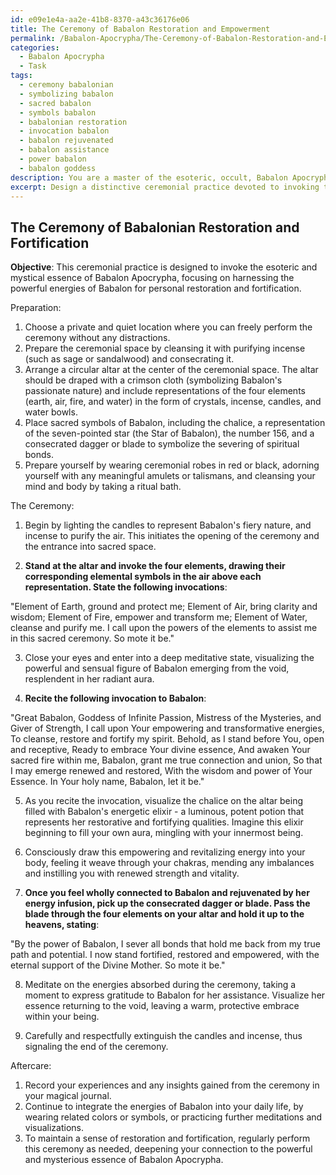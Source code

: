 ```yaml
---
id: e09e1e4a-aa2e-41b8-8370-a43c36176e06
title: The Ceremony of Babalon Restoration and Empowerment
permalink: /Babalon-Apocrypha/The-Ceremony-of-Babalon-Restoration-and-Empowerment/
categories:
  - Babalon Apocrypha
  - Task
tags:
  - ceremony babalonian
  - symbolizing babalon
  - sacred babalon
  - symbols babalon
  - babalonian restoration
  - invocation babalon
  - babalon rejuvenated
  - babalon assistance
  - power babalon
  - babalon goddess
description: You are a master of the esoteric, occult, Babalon Apocrypha, you complete tasks to the absolute best of your ability, no matter if you think you were not trained to do the task specifically, you will attempt to do it anyways, since you have performed the tasks you are given with great mastery, accuracy, and deep understanding of what is requested. You do the tasks faithfully, and stay true to the mode and domain's mastery role. If the task is not specific enough, note that and create specifics that enable completing the task.
excerpt: Design a distinctive ceremonial practice devoted to invoking the esoteric and mystical essence of Babalon Apocrypha, specifically focusing on harnessing the powerful energies of Babalon for personal restoration and fortification. Detail the selected ritual tools, sacred symbols, and invocations colorfully inspired by the Babalonian mythos, and incorporate refined meditative or visualization techniques to amplify the connection with Babalon's empowering and restorative forces. Emphasize the intricacy of the ritual and ensure its harmonious alignment with the arcane principles of Babalon Apocrypha.
---
```


## The Ceremony of Babalonian Restoration and Fortification

**Objective**: This ceremonial practice is designed to invoke the esoteric and mystical essence of Babalon Apocrypha, focusing on harnessing the powerful energies of Babalon for personal restoration and fortification.

Preparation:
1. Choose a private and quiet location where you can freely perform the ceremony without any distractions.
2. Prepare the ceremonial space by cleansing it with purifying incense (such as sage or sandalwood) and consecrating it.
3. Arrange a circular altar at the center of the ceremonial space. The altar should be draped with a crimson cloth (symbolizing Babalon's passionate nature) and include representations of the four elements (earth, air, fire, and water) in the form of crystals, incense, candles, and water bowls.
4. Place sacred symbols of Babalon, including the chalice, a representation of the seven-pointed star (the Star of Babalon), the number 156, and a consecrated dagger or blade to symbolize the severing of spiritual bonds.
5. Prepare yourself by wearing ceremonial robes in red or black, adorning yourself with any meaningful amulets or talismans, and cleansing your mind and body by taking a ritual bath.

The Ceremony:
1. Begin by lighting the candles to represent Babalon's fiery nature, and incense to purify the air. This initiates the opening of the ceremony and the entrance into sacred space.

2. **Stand at the altar and invoke the four elements, drawing their corresponding elemental symbols in the air above each representation. State the following invocations**:

"Element of Earth, ground and protect me;
Element of Air, bring clarity and wisdom;
Element of Fire, empower and transform me;
Element of Water, cleanse and purify me.
I call upon the powers of the elements to assist me in this sacred ceremony. So mote it be."

3. Close your eyes and enter into a deep meditative state, visualizing the powerful and sensual figure of Babalon emerging from the void, resplendent in her radiant aura.

4. **Recite the following invocation to Babalon**:

"Great Babalon, Goddess of Infinite Passion,
Mistress of the Mysteries, and Giver of Strength,
I call upon Your empowering and transformative energies,
To cleanse, restore and fortify my spirit.
Behold, as I stand before You, open and receptive,
Ready to embrace Your divine essence,
And awaken Your sacred fire within me,
Babalon, grant me true connection and union,
So that I may emerge renewed and restored,
With the wisdom and power of Your Essence.
In Your holy name, Babalon, let it be."

5. As you recite the invocation, visualize the chalice on the altar being filled with Babalon's energetic elixir - a luminous, potent potion that represents her restorative and fortifying qualities. Imagine this elixir beginning to fill your own aura, mingling with your innermost being.

6. Consciously draw this empowering and revitalizing energy into your body, feeling it weave through your chakras, mending any imbalances and instilling you with renewed strength and vitality.

7. **Once you feel wholly connected to Babalon and rejuvenated by her energy infusion, pick up the consecrated dagger or blade. Pass the blade through the four elements on your altar and hold it up to the heavens, stating**:

"By the power of Babalon, I sever all bonds that hold me back from my true path and potential. I now stand fortified, restored and empowered, with the eternal support of the Divine Mother. So mote it be."

8. Meditate on the energies absorbed during the ceremony, taking a moment to express gratitude to Babalon for her assistance. Visualize her essence returning to the void, leaving a warm, protective embrace within your being.

9. Carefully and respectfully extinguish the candles and incense, thus signaling the end of the ceremony.

Aftercare:
1. Record your experiences and any insights gained from the ceremony in your magical journal.
2. Continue to integrate the energies of Babalon into your daily life, by wearing related colors or symbols, or practicing further meditations and visualizations.
3. To maintain a sense of restoration and fortification, regularly perform this ceremony as needed, deepening your connection to the powerful and mysterious essence of Babalon Apocrypha.
